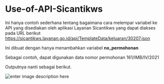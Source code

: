 # Use-of-API-Sicantikws
Ini hanya contoh sederhana tentang bagaimana cara melempar variabel ke API yang disediakan oleh aplikasi Layanan Sicantikws yang dapat diakses pada URL berikut
https://sicantikws.layanan.go.id/api/TemplateData/keluaran/30207.json

Ini dibuat dengan hanya menambahkan variabel **no_permohonan**

Sebagai contoh, dapat digunakan data nomor permohonan 161/IMB/IV/2021

Outputnya nanti sebagai berikut.

![enter image description here](https://drive.google.com/uc?export=view&id=1h0fSGknX6yDv7GCs_YiqpY8pmtGJOB9_)
